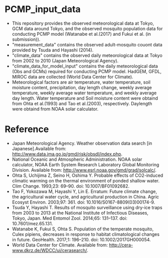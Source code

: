 # PCMP_input_data
- This repository provides the observed meteorological data at Tokyo, GCM data around Tokyo, and the observed mosquito population data  for conducting PCMP model (Watanabe et al.(2017) and Fukui et al. (in submission)).
- "measurement_data" contains the observed adult-mosquito couont data provided by Tsuda and Hayashi (2014).
- "climate_data" contains the observed daily meteorological data at Tokyo from 2002 to 2010 (Japan Meteorological Agency).
- "climate_data_for_model_input" contains the daily meteorological data (Obs and GCMs) required for conducting PCMP model. HadGEM, GFDL, MIROC data are collected (World Data Center for Climate).
- Meteorological factors are air temperature, water temperature, soil moisture content, precipitation, day length change, weekly average temperature, weekly average water temperature, and weekly average day length. Water temperature and Soil moisture content were obtaind from Ohta et al.(1993) and Tao et al.(2003), respectively. Daylength were obtaind from NOAA solar calculator.

# Reference
- Japan Meteorological Agency. Weather observation data search [in Japanese].Available from: http://www.data.jma.go.jp/gmd/risk/obsdl/index.php.
- National Oceanic and Atmospheric Administration. NOAA solar calculator, NOAA Earth System Research Laboratory Global Monitoring Division. Available from: http://www.esrl.noaa.gov/gmd/grad/solcalc/. 
- Ohta S, Uchijima Z, Seino H, Oshima Y. Probable effects of CO2-induced climatic warming on the thermal environment of ponded shallow water. Clim Change. 1993;23: 69–90. doi: 10.1007/BF01092682.
- Tao F, Yokozawa M, Hayashi Y, Lin E. Erratum: Future climate change, the agricultural water cycle, and agricultural production in China. Agric Ecosyst Environ. 2003;97: 361. doi: 10.1016/S0167-8809(03)00174-9.
- Tsuda Y, Hayashi T. Results of mosquito surveillance using dry-ice traps from 2003 to 2013 at the National Institute of Infectious Diseases, Tokyo, Japan. Med Entomol Zool. 2014;65: 131–137. doi: 10.7601/mez.65.131.
- Watanabe K, Fukui S, Ohta S. Population of the temperate mosquito, Culex pipiens, decreases in response to habitat climatological changes in future. GeoHealth. 2017;1: 196–210. doi: 10.1002/2017GH000054.
- World Data Center for Climate. Available from: http://cera-www.dkrz.de/WDCC/ui/cerasearch/.